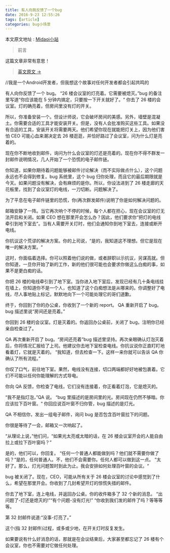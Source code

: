 ```yaml
---
title: 有人向我反馈了一个bug
date: 2016-9-23 12:55:26
tags: [article]
categories: bug小场景
---
```

本文原文地址 : [Midaoi小站](http://www.midaoi.com/2015/08/28/bug/)
>前言

这篇文章非常有意思！ 

> [英文原文 →](http://www.reddit.com/r/ProgrammerHumor/comments/2spd2s/when_someone_gives_you_a_bug_long/)

<!--more-->
//我是一个Android开发者，但我想这个故事对任何开发者都会引起共鸣的

有人向你反馈了一个 bug。 “26 楼会议室的灯亮着。它需要被熄灭。”bug 的备注里写道“你应该能在 5 分钟内搞定，只要按一下开关就好了。“ 你去了 26 楼的会议室。灯的确亮着，但房间里没有灯的开关。

所以，你准备安装一个。但设计师说，它会破坏房间的美感。另外，墙壁是混凝土。你需要合适的工具才能安装开关。但是，没有人会批准购买这些工具。如果没有合适的工具，安装开关将需要两天。他们希望你现在就能把灯关上，因为他们害怕 CEO 可能心血来潮决定去 26 楼逛逛，并恰好路过了会议室，问为什么灯是亮着的。

现在你不断地收到邮件，询问为什么会议室的灯还是亮着的。现在你不得不群发一封邮件说明情况，几人开始了一个恐慌的电子邮件链。

你知道，如果你期待着问题能够被邮件讨论解决（而不实际做点什么），这个问题永远也不会得到修复。bug 系统里，这个 bug 归你处理，而且它的最后期限就是今天。如果问题没有解决，会有麻烦的是你。所以，你设法进到了 26 楼走廊的天花板里，找到了会议室灯的电线，一刀切断。问题解决了。

为了平息在电子邮件链里的恐慌，你(再次群发邮件)说明了你是如何解决问题的。

邮箱安静了一阵。当它再次响个不停的时候，每个人都在担心，现在会议室的灯无法开启和关闭。如果 CEO 想在那里开会怎么办？因此，他们要求你“把灯的电线牵引到地下室去”。当有人需要开关灯时，他们会通知你到地下室去，连接或断开电线。

你抗议这个荒谬的解决方案。你的上司说，“是的，我知道这不理想。但它是现在唯一的解决方案。“

这时，你面临着选择。你可以照着他们说的做，或者辞职以示抗议，另谋高就。但你知道，一旦你开始了新的工作，新的他们很可能也会要求你做这么白痴的事，如果不是更白痴的话。

你把 26 楼的电线牵引到了地下室。当你进入地下室后，发现已经有几十条电线挂在墙上，你知道你不是一个人，也知道了这个白痴想法是从哪来的。你调整好了电线，尽人事地贴上标记，默默地向下一个可能处理它的哥们道歉。

终于，你回到了你的办公桌，你收到了一个新的 report。 QA 重新开启了 bug。bug 描述里说“房间还是亮着。”

你回到 26 楼的会议室。灯是灭着的。你返回办公桌前，关闭了 bug，注明你已经亲自检查过了。

QA 再次重新开启了 bug。“房间还亮着”bug 描述里坚持。再次亲眼确认灯泡灭着后，你将情况汇报给了上司。他建议你去地下室检查电线。你抗议说你正直盯盯地看着灯，它就是灭着的。 “我知道，但去检查一下。这样一来你就可以告诉 QA 你确认了所有流程。”

你叹了口气，前往地下室。果然，电线没有连接，切口两端都好好地被包裹着。它们不可能以任何你能理解的方式导电。

你向 QA 反馈，你检查了电线，它们没有连接着，你正看着灯泡，它是熄灭的。

“我不是指灯泡，”QA 说。 “bug 里描述的是房间里的光。房间现在仍然不够暗。你应该拉下百叶窗。“
你回应说百叶窗不归你管，bug 描述的是灯光。

QA 不相信你，发出一组电子邮件，询问 bug 是否包含百叶窗拉下的问题。

你很是等待了一会，邮箱又一次响起了。 

“从理论上说，”他们问，“如果光太亮或太暗的话，在 26 楼会议室开会的人能自由拉上或拉下百叶窗吗？”

是的，他们可以，你回复。 “任何一个普通人都能做到吗？他们就不需要你做了吗？“是的，任何普通人。不，他们不会需要你。任何人都可以做到这一点。 “太好了。那么，灯光问题暂时到此为止。我会安排如何处理百叶窗的会议。“

bug 被关闭了。现在，CEO，可能从所有关于 26 楼会议室的讨论中感觉到了什么，希望在那里开会。你收到了几封希望开灯的惊慌失措的邮件。

你去了地下室，连上电线，并返回办公桌。你的收件箱多了 32 个新的消息。 “出问题了-灯还是熄灭的!”“有个问题-没有灯光!” “你收到我们发的邮件了吗？等等等等。

第 32 封邮件说道:“没事-灯亮了。”

这个(指 32 封邮件)过程，或多或少地，在开关灯时反复发生。

如果要说有什么好消息的话，那就是在会议结束后，大家甚至都忘记了 26 楼有个会议室，你也不需要对它做任何处理。